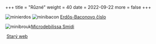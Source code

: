 +++
title = "Různé"
weight = 40
date = 2022-09-22
more = false
+++

![minierdos](/images/erdos-mini.png) ![minibacon](/images/bacon-mini.png) [Erdős-Baconovo číslo ](@/cz/odkazy/erdos.md)

![minibrouk](/images/brouk-mini.png)[Microdebilissa Smidi](@/cz/odkazy/brouk.md)

<i class="icon fa-solid fa-earth-americas"></i>&nbsp;[Starý web](http://www.martinsmid.cz)


<!-- more -->
